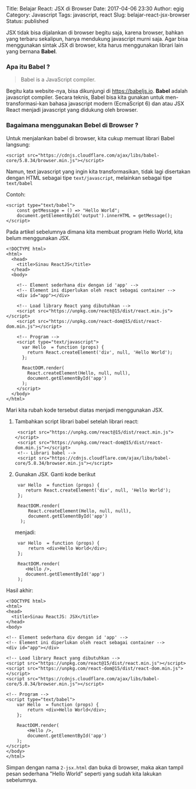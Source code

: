 Title: Belajar React: JSX di Browser
Date: 2017-04-06 23:30
Author: egig
Category: Javascript
Tags: javascript, react
Slug: belajar-react-jsx-browser
Status: published


JSX tidak bisa dijalankan di browser begitu saja, karena browser, bahkan yang terbaru sekalipun, hanya mendukung javascript murni saja. Agar bisa menggunakan sintak JSX di browser, kita harus menggunakan librari lain yang bernana **Babel**.

### Apa itu Babel ?

> Babel is a JavaScript compiler.

Begitu kata website-nya, bisa dikunjungi di https://babeljs.io. **Babel** adalah javascript compiler. Secara teknis, Babel bisa kita gunakan untuk men-transformasi-kan  bahasa javascript modern (EcmaScript 6) dan atau JSX React menjadi javascript yang didukung oleh browser.

### Bagaimana menggunakan Bebel di Browser ?

Untuk menjalankan babel di browser, kita cukup memuat librari Babel langsung:

    <script src="https://cdnjs.cloudflare.com/ajax/libs/babel-core/5.8.34/browser.min.js"></script>

    
Namun, text javascript yang ingin kita transformasikan, tidak lagi disertakan dengan HTML sebagai tipe `text/javascript`, melainkan sebagai tipe `text/babel`

Contoh:

    <script type="text/babel">
        const getMessage = () => "Hello World";
        document.getElementById('output').innerHTML = getMessage();
    </script>

Pada artikel sebelumnya dimana kita membuat program Hello World, kita belum menggunakan JSX.

    <!DOCTYPE html>
    <html>
      <head>
        <title>Sinau ReactJS</title>
      </head>
      <body>
    
        <!-- Element sederhana div dengan id 'app' -->
        <!-- Element ini diperlukan oleh react sebagai container -->
        <div id="app"></div>
    
        <!-- Load library React yang dibutuhkan -->
        <script src="https://unpkg.com/react@15/dist/react.min.js"></script>
        <script src="https://unpkg.com/react-dom@15/dist/react-dom.min.js"></script>
    
        <!-- Program -->
        <script type="text/javascript">
          var Hello  = function (props) {
            return React.createElement('div', null, 'Hello World');
          };
    
          ReactDOM.render(
            React.createElement(Hello, null, null),
            document.getElementById('app')
          );
        </script>
      </body>
    </html>
    
Mari kita rubah kode tersebut diatas menjadi menggunakan JSX.

1. Tambahkan script librari babel setelah librari react:

       
        <script src="https://unpkg.com/react@15/dist/react.min.js"></script>
        <script src="https://unpkg.com/react-dom@15/dist/react-dom.min.js"></script>
        <!-- Librari babel -->
        <script src="https://cdnjs.cloudflare.com/ajax/libs/babel-core/5.8.34/browser.min.js"></script>
      


2. Gunakan JSX. Ganti kode berikut

        var Hello  = function (props) {
           return React.createElement('div', null, 'Hello World');
        };
    
        ReactDOM.render(
            React.createElement(Hello, null, null),
            document.getElementById('app')
         );
         
    menjadi:
    
        var Hello  = function (props) {
            return <div>Hello World</div>;
        };
   
        ReactDOM.render(
           <Hello />,
           document.getElementById('app')
        );
       
       
Hasil akhir:

    <!DOCTYPE html>
    <html>
    <head>
      <title>Sinau ReactJS: JSX</title>
    </head>
    <body>
    
    <!-- Element sederhana div dengan id 'app' -->
    <!-- Element ini diperlukan oleh react sebagai container -->
    <div id="app"></div>
    
    <!-- Load library React yang dibutuhkan -->
    <script src="https://unpkg.com/react@15/dist/react.min.js"></script>
    <script src="https://unpkg.com/react-dom@15/dist/react-dom.min.js"></script>
    <script src="https://cdnjs.cloudflare.com/ajax/libs/babel-core/5.8.34/browser.min.js"></script>
    
    <!-- Program -->
    <script type="text/babel">
        var Hello  = function (props) {
            return <div>Hello World</div>;
        };
    
        ReactDOM.render(
            <Hello />,
            document.getElementById('app')
        );
    </script>
    </body>
    </html>
    
 Simpan dengan nama `2-jsx.html` dan buka di browser, maka akan tampil pesan sederhana "Hello World" seperti yang sudah kita lakukan sebelumnya.